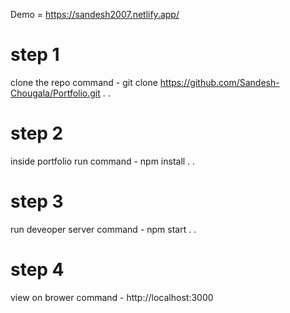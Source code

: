 
Demo =  https://sandesh2007.netlify.app/

# step 1
clone the repo 
command -  git clone https://github.com/Sandesh-Chougala/Portfolio.git
.
.


# step 2
inside portfolio run
command - npm install
.
.

# step 3
run deveoper server
command - npm start
.
.

# step 4
view on brower
command - http://localhost:3000
